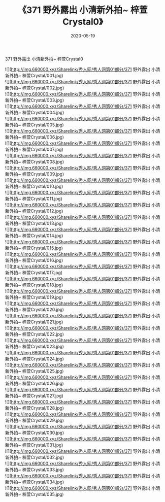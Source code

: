 ﻿---
layout: post
title:  《371 野外露出 小清新外拍~ 梓萱Crystal0》
date:   2020-05-19
img: http://img.660000.xyz/Sharelink/秀人网/秀人网第01部分/371 野外露出 小清新外拍~ 梓萱Crystal0/000.jpg
categories: [美女, 清纯, 唯美]
---

371 野外露出 小清新外拍~ 梓萱Crystal0

  ![](http://img.660000.xyz/Sharelink/秀人网/秀人网第01部分/371 野外露出 小清新外拍~ 梓萱Crystal/001.jpg) <br> ![](http://img.660000.xyz/Sharelink/秀人网/秀人网第01部分/371 野外露出 小清新外拍~ 梓萱Crystal/002.jpg) <br> ![](http://img.660000.xyz/Sharelink/秀人网/秀人网第01部分/371 野外露出 小清新外拍~ 梓萱Crystal/003.jpg) <br> ![](http://img.660000.xyz/Sharelink/秀人网/秀人网第01部分/371 野外露出 小清新外拍~ 梓萱Crystal/004.jpg) <br> ![](http://img.660000.xyz/Sharelink/秀人网/秀人网第01部分/371 野外露出 小清新外拍~ 梓萱Crystal/005.jpg) <br> ![](http://img.660000.xyz/Sharelink/秀人网/秀人网第01部分/371 野外露出 小清新外拍~ 梓萱Crystal/006.jpg) <br> ![](http://img.660000.xyz/Sharelink/秀人网/秀人网第01部分/371 野外露出 小清新外拍~ 梓萱Crystal/007.jpg) <br> ![](http://img.660000.xyz/Sharelink/秀人网/秀人网第01部分/371 野外露出 小清新外拍~ 梓萱Crystal/008.jpg) <br> ![](http://img.660000.xyz/Sharelink/秀人网/秀人网第01部分/371 野外露出 小清新外拍~ 梓萱Crystal/009.jpg) <br> ![](http://img.660000.xyz/Sharelink/秀人网/秀人网第01部分/371 野外露出 小清新外拍~ 梓萱Crystal/010.jpg) <br> ![](http://img.660000.xyz/Sharelink/秀人网/秀人网第01部分/371 野外露出 小清新外拍~ 梓萱Crystal/011.jpg) <br> ![](http://img.660000.xyz/Sharelink/秀人网/秀人网第01部分/371 野外露出 小清新外拍~ 梓萱Crystal/012.jpg) <br> ![](http://img.660000.xyz/Sharelink/秀人网/秀人网第01部分/371 野外露出 小清新外拍~ 梓萱Crystal/013.jpg) <br> ![](http://img.660000.xyz/Sharelink/秀人网/秀人网第01部分/371 野外露出 小清新外拍~ 梓萱Crystal/014.jpg) <br> ![](http://img.660000.xyz/Sharelink/秀人网/秀人网第01部分/371 野外露出 小清新外拍~ 梓萱Crystal/015.jpg) <br> ![](http://img.660000.xyz/Sharelink/秀人网/秀人网第01部分/371 野外露出 小清新外拍~ 梓萱Crystal/016.jpg) <br> ![](http://img.660000.xyz/Sharelink/秀人网/秀人网第01部分/371 野外露出 小清新外拍~ 梓萱Crystal/017.jpg) <br> ![](http://img.660000.xyz/Sharelink/秀人网/秀人网第01部分/371 野外露出 小清新外拍~ 梓萱Crystal/018.jpg) <br> ![](http://img.660000.xyz/Sharelink/秀人网/秀人网第01部分/371 野外露出 小清新外拍~ 梓萱Crystal/019.jpg) <br> ![](http://img.660000.xyz/Sharelink/秀人网/秀人网第01部分/371 野外露出 小清新外拍~ 梓萱Crystal/020.jpg) <br> ![](http://img.660000.xyz/Sharelink/秀人网/秀人网第01部分/371 野外露出 小清新外拍~ 梓萱Crystal/021.jpg) <br> ![](http://img.660000.xyz/Sharelink/秀人网/秀人网第01部分/371 野外露出 小清新外拍~ 梓萱Crystal/022.jpg) <br> ![](http://img.660000.xyz/Sharelink/秀人网/秀人网第01部分/371 野外露出 小清新外拍~ 梓萱Crystal/023.jpg) <br> ![](http://img.660000.xyz/Sharelink/秀人网/秀人网第01部分/371 野外露出 小清新外拍~ 梓萱Crystal/024.jpg) <br> ![](http://img.660000.xyz/Sharelink/秀人网/秀人网第01部分/371 野外露出 小清新外拍~ 梓萱Crystal/025.jpg) <br> ![](http://img.660000.xyz/Sharelink/秀人网/秀人网第01部分/371 野外露出 小清新外拍~ 梓萱Crystal/026.jpg) <br> ![](http://img.660000.xyz/Sharelink/秀人网/秀人网第01部分/371 野外露出 小清新外拍~ 梓萱Crystal/027.jpg) <br> ![](http://img.660000.xyz/Sharelink/秀人网/秀人网第01部分/371 野外露出 小清新外拍~ 梓萱Crystal/028.jpg) <br> ![](http://img.660000.xyz/Sharelink/秀人网/秀人网第01部分/371 野外露出 小清新外拍~ 梓萱Crystal/029.jpg) <br> ![](http://img.660000.xyz/Sharelink/秀人网/秀人网第01部分/371 野外露出 小清新外拍~ 梓萱Crystal/030.jpg) <br> ![](http://img.660000.xyz/Sharelink/秀人网/秀人网第01部分/371 野外露出 小清新外拍~ 梓萱Crystal/031.jpg) <br> ![](http://img.660000.xyz/Sharelink/秀人网/秀人网第01部分/371 野外露出 小清新外拍~ 梓萱Crystal/032.jpg) <br> ![](http://img.660000.xyz/Sharelink/秀人网/秀人网第01部分/371 野外露出 小清新外拍~ 梓萱Crystal/033.jpg) <br> ![](http://img.660000.xyz/Sharelink/秀人网/秀人网第01部分/371 野外露出 小清新外拍~ 梓萱Crystal/034.jpg) <br> ![](http://img.660000.xyz/Sharelink/秀人网/秀人网第01部分/371 野外露出 小清新外拍~ 梓萱Crystal/035.jpg) <br>